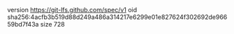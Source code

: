 version https://git-lfs.github.com/spec/v1
oid sha256:4acfb3b519d88d249a486a314217e6299e01e827624f302692de96659bd7f43a
size 728
